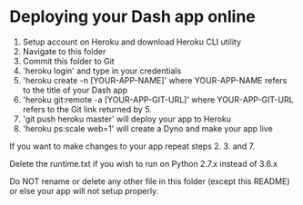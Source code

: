 # Deploying your Dash app online

1. Setup account on Heroku and download Heroku CLI utility
2. Navigate to this folder
3. Commit this folder to Git
4. 'heroku login' and type in your credentials
5. 'heroku create -n [YOUR-APP-NAME]' where YOUR-APP-NAME refers to the title of your Dash app
6. 'heroku git:remote -a [YOUR-APP-GIT-URL]' where YOUR-APP-GIT-URL refers to the Git link returned by 5.
7. 'git push heroku master' will deploy your app to Heroku
8. 'heroku ps:scale web=1' will create a Dyno and make your app live

If you want to make changes to your app repeat steps 2. 3. and 7.

Delete the runtime.txt if you wish to run on Python 2.7.x instead of 3.6.x

Do NOT rename or delete any other file in this folder (except this README) or else your
app will not setup properly.
